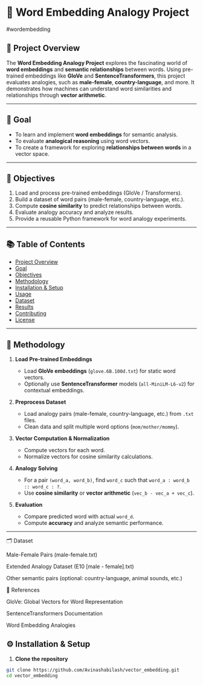 # 🌟 Word Embedding Analogy Project

#wordembedding  

## 🚀 Project Overview
The **Word Embedding Analogy Project** explores the fascinating world of **word embeddings** and **semantic relationships** between words. Using pre-trained embeddings like **GloVe** and **SentenceTransformers**, this project evaluates analogies, such as **male-female**, **country-language**, and more. It demonstrates how machines can understand word similarities and relationships through **vector arithmetic**.

---

## 🎯 Goal
- To learn and implement **word embeddings** for semantic analysis.
- To evaluate **analogical reasoning** using word vectors.
- To create a framework for exploring **relationships between words** in a vector space.

---

## 📝 Objectives
1. Load and process pre-trained embeddings (GloVe / Transformers).  
2. Build a dataset of word pairs (male-female, country-language, etc.).  
3. Compute **cosine similarity** to predict relationships between words.  
4. Evaluate analogy accuracy and analyze results.  
5. Provide a reusable Python framework for word analogy experiments.

---

## 📚 Table of Contents
- [Project Overview](#-project-overview)  
- [Goal](#-goal)  
- [Objectives](#-objectives)  
- [Methodology](#-methodology)  
- [Installation & Setup](#-installation--setup)  
- [Usage](#-usage)  
- [Dataset](#-dataset)  
- [Results](#-results)  
- [Contributing](#-contributing)  
- [License](#-license)  

---

## 🧰 Methodology
1. **Load Pre-trained Embeddings**  
   - Load **GloVe embeddings** (`glove.6B.100d.txt`) for static word vectors.  
   - Optionally use **SentenceTransformer** models (`all-MiniLM-L6-v2`) for contextual embeddings.  

2. **Preprocess Dataset**  
   - Load analogy pairs (male-female, country-language, etc.) from `.txt` files.  
   - Clean data and split multiple word options (`mom/mother/mommy`).  

3. **Vector Computation & Normalization**  
   - Compute vectors for each word.  
   - Normalize vectors for cosine similarity calculations.  

4. **Analogy Solving**  
   - For a pair `(word_a, word_b)`, find `word_c` such that `word_a : word_b :: word_c : ?`.  
   - Use **cosine similarity** or **vector arithmetic** (`vec_b - vec_a + vec_c`).  

5. **Evaluation**  
   - Compare predicted word with actual `word_d`.  
   - Compute **accuracy** and analyze semantic performance.  

---
🗂 Dataset

Male-Female Pairs (male-female.txt)

Extended Analogy Dataset (E10 [male - female].txt)

Other semantic pairs (optional: country-language, animal sounds, etc.) 

📖 References

GloVe: Global Vectors for Word Representation

SentenceTransformers Documentation

Word Embedding Analogies

## ⚙️ Installation & Setup
1. **Clone the repository**  
```bash
git clone https://github.com/Avinashabilash/vector_embedding.git
cd vector_embedding

